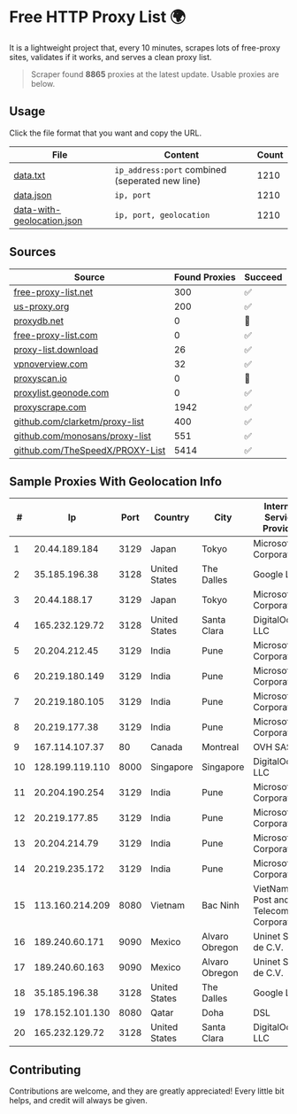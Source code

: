 
# Free HTTP Proxy List 🌍

It is a lightweight project that, every 10 minutes, scrapes lots of free-proxy sites, validates if it works, and serves a clean proxy list.


> Scraper found **8865** proxies at the latest update. Usable proxies are below.

## Usage

Click the file format that you want and copy the URL.


|File|Content|Count|
|----|-------|-----|
|[data.txt](https://raw.githubusercontent.com/themiralay/Proxy-List-World/master/data.txt)|`ip_address:port` combined (seperated new line)|1210|
|[data.json](https://raw.githubusercontent.com/themiralay/Proxy-List-World/master/data.json)|`ip, port`|1210|
|[data-with-geolocation.json](https://raw.githubusercontent.com/themiralay/Proxy-List-World/master/data-with-geolocation.json)|`ip, port, geolocation`|1210|

## Sources

|Source|Found Proxies|Succeed|
|------|-------------|-------|
|[free-proxy-list.net](https://free-proxy-list.net)|300|✅|
|[us-proxy.org](https://www.us-proxy.org)|200|✅|
|[proxydb.net](http://proxydb.net)|0|🚫|
|[free-proxy-list.com](https://free-proxy-list.com/?page=&port=&type%5B%5D=http&type%5B%5D=https&up_time=0&search=Search)|0|✅|
|[proxy-list.download](https://www.proxy-list.download/HTTP)|26|✅|
|[vpnoverview.com](https://vpnoverview.com/privacy/anonymous-browsing/free-proxy-servers)|32|✅|
|[proxyscan.io](https://www.proxyscan.io)|0|🚫|
|[proxylist.geonode.com](https://proxylist.geonode.com/api/proxy-list?limit=300&page=1&sort_by=lastChecked&sort_type=desc&protocols=http,https)|0|✅|
|[proxyscrape.com](https://api.proxyscrape.com/v2/?request=displayproxies&protocol=http&timeout=10000&country=all&ssl=all&anonymity=all)|1942|✅|
|[github.com/clarketm/proxy-list](https://raw.githubusercontent.com/clarketm/proxy-list/master/proxy-list-raw.txt)|400|✅|
|[github.com/monosans/proxy-list](https://raw.githubusercontent.com/monosans/proxy-list/main/proxies/http.txt)|551|✅|
|[github.com/TheSpeedX/PROXY-List](https://raw.githubusercontent.com/TheSpeedX/PROXY-List/master/http.txt)|5414|✅|


## Sample Proxies With Geolocation Info

|#|Ip|Port|Country|City|Internet Service Provider|
|-|--|----|-------|----|-------------------------|
|1|20.44.189.184|3129|Japan|Tokyo|Microsoft Corporation|
|2|35.185.196.38|3128|United States|The Dalles|Google LLC|
|3|20.44.188.17|3129|Japan|Tokyo|Microsoft Corporation|
|4|165.232.129.72|3128|United States|Santa Clara|DigitalOcean, LLC|
|5|20.204.212.45|3129|India|Pune|Microsoft Corporation|
|6|20.219.180.149|3129|India|Pune|Microsoft Corporation|
|7|20.219.180.105|3129|India|Pune|Microsoft Corporation|
|8|20.219.177.38|3129|India|Pune|Microsoft Corporation|
|9|167.114.107.37|80|Canada|Montreal|OVH SAS|
|10|128.199.119.110|8000|Singapore|Singapore|DigitalOcean, LLC|
|11|20.204.190.254|3129|India|Pune|Microsoft Corporation|
|12|20.219.177.85|3129|India|Pune|Microsoft Corporation|
|13|20.204.214.79|3129|India|Pune|Microsoft Corporation|
|14|20.219.235.172|3129|India|Pune|Microsoft Corporation|
|15|113.160.214.209|8080|Vietnam|Bac Ninh|VietNam Post and Telecom Corporation|
|16|189.240.60.171|9090|Mexico|Alvaro Obregon|Uninet S.A. de C.V.|
|17|189.240.60.163|9090|Mexico|Alvaro Obregon|Uninet S.A. de C.V.|
|18|35.185.196.38|3128|United States|The Dalles|Google LLC|
|19|178.152.101.130|8080|Qatar|Doha|DSL|
|20|165.232.129.72|3128|United States|Santa Clara|DigitalOcean, LLC|



## Contributing

Contributions are welcome, and they are greatly appreciated! Every
little bit helps, and credit will always be given.


